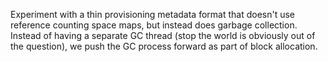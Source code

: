 Experiment with a thin provisioning metadata format that
doesn't use reference counting space maps, but instead does
garbage collection.  Instead of having a separate GC thread
(stop the world is obviously out of the question), we push
the GC process forward as part of block allocation.
